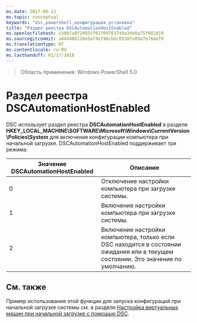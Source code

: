 ```yaml
---
ms.date: 2017-06-12
ms.topic: conceptual
keywords: "dsc,powershell,конфигурация,установка"
title: "Раздел реестра DSCAutomationHostEnabled"
ms.openlocfilehash: c58b7a8f2485ff02f09763749a3de8a75f882d19
ms.sourcegitcommit: a444406120e5af4e746cbbc0558fe89a7e78aef6
ms.translationtype: HT
ms.contentlocale: ru-RU
ms.lasthandoff: 01/17/2018
---
```

>Область применения: Windows PowerShell 5.0

# <a name="dscautomationhostenabled-registry-key"></a>Раздел реестра DSCAutomationHostEnabled

DSC использует раздел реестра **DSCAutomationHostEnabled** в разделе **HKEY_LOCAL_MACHINE\SOFTWARE\Microsoft\Windows\CurrentVersion\Policies\System** для включения конфигурации компьютера при начальной загрузке.
DSCAutomationHostEnabled поддерживает три режима:

|  Значение DSCAutomationHostEnabled  |  Описание   | 
|---|---| 
0 | Отключение настройки компьютера при загрузке системы. |
1 | Включение настройки компьютера при загрузке системы. |
2 | Включение настройки компьютера, только если DSC находится в состоянии ожидания или в текущем состоянии. Это значение по умолчанию. |

## <a name="see-also"></a>См. также

Пример использования этой функции для запуска конфигураций при начальной загрузке системы см. в разделе [Настройка виртуальных машин при начальной загрузке с помощью DSC](bootstrapDsc.md).


